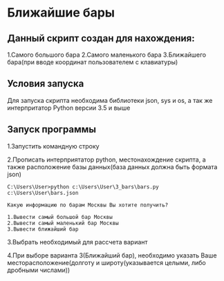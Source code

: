 # Ближайшие бары

## Данный скрипт создан для нахождения:

1.Самого большого бара
2.Самого маленького бара
3.Ближайшего бара(при вводе координат пользователем с клавиатуры)

## Условия запуска

Для запуска скрипта необходима библиотеки json, sys и os, а так же интерпритатор Python версии 3.5 и выше

## Запуск программы

1.Запустить командную строку

2.Прописать интерприятатор python, местонахождение скрипта, а также расположение базы данных(база данных должна быть формата json)

```
C:\Users\User>python c:\Users\User\3_bars\bars.py c:\Users\User\bars.json

Какую информацию по барам Москвы Вы хотите получить?
 
1.Вывести самый большой бар Москвы
2.Вывести самый маленький бар Москвы
3.Вывести ближайший бар
```

3.Выбрать необходимый для рассчета вариант

4.При выборе варианта 3(Ближайший бар), необходимо указать Ваше месторасположение(долготу и широту(указывается целыми, либо дробными числами))

